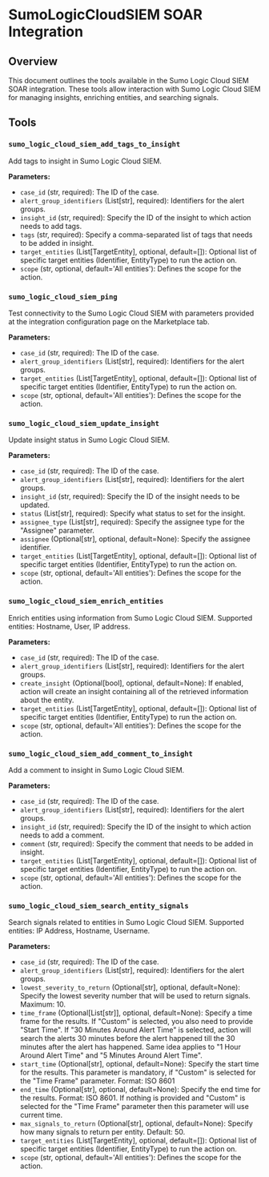 # SumoLogicCloudSIEM SOAR Integration

## Overview
This document outlines the tools available in the Sumo Logic Cloud SIEM SOAR integration. These tools allow interaction with Sumo Logic Cloud SIEM for managing insights, enriching entities, and searching signals.

## Tools

### `sumo_logic_cloud_siem_add_tags_to_insight`
Add tags to insight in Sumo Logic Cloud SIEM.

**Parameters:**
*   `case_id` (str, required): The ID of the case.
*   `alert_group_identifiers` (List[str], required): Identifiers for the alert groups.
*   `insight_id` (str, required): Specify the ID of the insight to which action needs to add tags.
*   `tags` (str, required): Specify a comma-separated list of tags that needs to be added in insight.
*   `target_entities` (List[TargetEntity], optional, default=[]): Optional list of specific target entities (Identifier, EntityType) to run the action on.
*   `scope` (str, optional, default='All entities'): Defines the scope for the action.

### `sumo_logic_cloud_siem_ping`
Test connectivity to the Sumo Logic Cloud SIEM with parameters provided at the integration configuration page on the Marketplace tab.

**Parameters:**
*   `case_id` (str, required): The ID of the case.
*   `alert_group_identifiers` (List[str], required): Identifiers for the alert groups.
*   `target_entities` (List[TargetEntity], optional, default=[]): Optional list of specific target entities (Identifier, EntityType) to run the action on.
*   `scope` (str, optional, default='All entities'): Defines the scope for the action.

### `sumo_logic_cloud_siem_update_insight`
Update insight status in Sumo Logic Cloud SIEM.

**Parameters:**
*   `case_id` (str, required): The ID of the case.
*   `alert_group_identifiers` (List[str], required): Identifiers for the alert groups.
*   `insight_id` (str, required): Specify the ID of the insight needs to be updated.
*   `status` (List[str], required): Specify what status to set for the insight.
*   `assignee_type` (List[str], required): Specify the assignee type for the "Assignee" parameter.
*   `assignee` (Optional[str], optional, default=None): Specify the assignee identifier.
*   `target_entities` (List[TargetEntity], optional, default=[]): Optional list of specific target entities (Identifier, EntityType) to run the action on.
*   `scope` (str, optional, default='All entities'): Defines the scope for the action.

### `sumo_logic_cloud_siem_enrich_entities`
Enrich entities using information from Sumo Logic Cloud SIEM. Supported entities: Hostname, User, IP address.

**Parameters:**
*   `case_id` (str, required): The ID of the case.
*   `alert_group_identifiers` (List[str], required): Identifiers for the alert groups.
*   `create_insight` (Optional[bool], optional, default=None): If enabled, action will create an insight containing all of the retrieved information about the entity.
*   `target_entities` (List[TargetEntity], optional, default=[]): Optional list of specific target entities (Identifier, EntityType) to run the action on.
*   `scope` (str, optional, default='All entities'): Defines the scope for the action.

### `sumo_logic_cloud_siem_add_comment_to_insight`
Add a comment to insight in Sumo Logic Cloud SIEM.

**Parameters:**
*   `case_id` (str, required): The ID of the case.
*   `alert_group_identifiers` (List[str], required): Identifiers for the alert groups.
*   `insight_id` (str, required): Specify the ID of the insight to which action needs to add a comment.
*   `comment` (str, required): Specify the comment that needs to be added in insight.
*   `target_entities` (List[TargetEntity], optional, default=[]): Optional list of specific target entities (Identifier, EntityType) to run the action on.
*   `scope` (str, optional, default='All entities'): Defines the scope for the action.

### `sumo_logic_cloud_siem_search_entity_signals`
Search signals related to entities in Sumo Logic Cloud SIEM. Supported entities: IP Address, Hostname, Username.

**Parameters:**
*   `case_id` (str, required): The ID of the case.
*   `alert_group_identifiers` (List[str], required): Identifiers for the alert groups.
*   `lowest_severity_to_return` (Optional[str], optional, default=None): Specify the lowest severity number that will be used to return signals. Maximum: 10.
*   `time_frame` (Optional[List[str]], optional, default=None): Specify a time frame for the results. If "Custom" is selected, you also need to provide "Start Time". If "30 Minutes Around Alert Time" is selected, action will search the alerts 30 minutes before the alert happened till the 30 minutes after the alert has happened. Same idea applies to "1 Hour Around Alert Time" and "5 Minutes Around Alert Time".
*   `start_time` (Optional[str], optional, default=None): Specify the start time for the results. This parameter is mandatory, if "Custom" is selected for the "Time Frame" parameter. Format: ISO 8601
*   `end_time` (Optional[str], optional, default=None): Specify the end time for the results. Format: ISO 8601. If nothing is provided and "Custom" is selected for the "Time Frame" parameter then this parameter will use current time.
*   `max_signals_to_return` (Optional[str], optional, default=None): Specify how many signals to return per entity. Default: 50.
*   `target_entities` (List[TargetEntity], optional, default=[]): Optional list of specific target entities (Identifier, EntityType) to run the action on.
*   `scope` (str, optional, default='All entities'): Defines the scope for the action.
